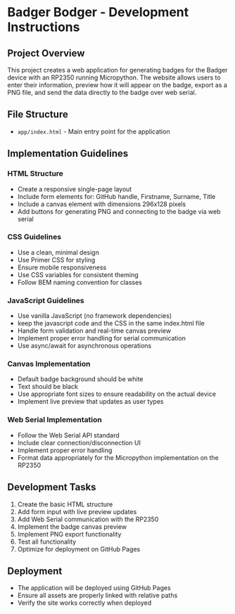 # Badger Bodger - Development Instructions

## Project Overview
This project creates a web application for generating badges for the Badger device with an RP2350 running Micropython. The website allows users to enter their information, preview how it will appear on the badge, export as a PNG file, and send the data directly to the badge over web serial.

## File Structure
- `app/index.html` - Main entry point for the application

## Implementation Guidelines

### HTML Structure
- Create a responsive single-page layout
- Include form elements for: GitHub handle, Firstname, Surname, Title
- Include a canvas element with dimensions 296x128 pixels
- Add buttons for generating PNG and connecting to the badge via web serial

### CSS Guidelines
- Use a clean, minimal design
- Use Primer CSS for styling
- Ensure mobile responsiveness
- Use CSS variables for consistent theming
- Follow BEM naming convention for classes

### JavaScript Guidelines
- Use vanilla JavaScript (no framework dependencies)
- keep the javascript code and the CSS in the same index.html file
- Handle form validation and real-time canvas preview
- Implement proper error handling for serial communication
- Use async/await for asynchronous operations

### Canvas Implementation
- Default badge background should be white
- Text should be black
- Use appropriate font sizes to ensure readability on the actual device
- Implement live preview that updates as user types

### Web Serial Implementation
- Follow the Web Serial API standard
- Include clear connection/disconnection UI
- Implement proper error handling
- Format data appropriately for the Micropython implementation on the RP2350

## Development Tasks
1. Create the basic HTML structure
2. Add form input with live preview updates
3. Add Web Serial communication with the RP2350
6. Implement the badge canvas preview
4. Implement PNG export functionality
5. Test all functionality
7. Optimize for deployment on GitHub Pages

## Deployment
- The application will be deployed using GitHub Pages
- Ensure all assets are properly linked with relative paths
- Verify the site works correctly when deployed
